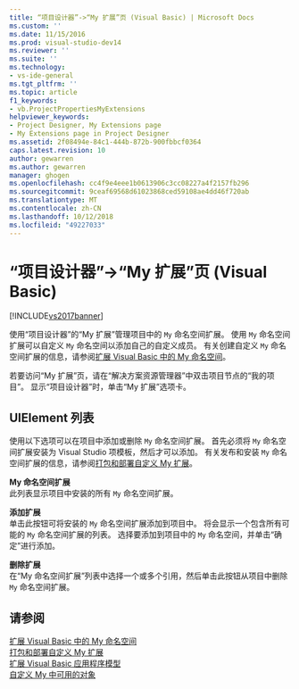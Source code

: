 ```yaml
---
title: “项目设计器”->“My 扩展”页 (Visual Basic) | Microsoft Docs
ms.custom: ''
ms.date: 11/15/2016
ms.prod: visual-studio-dev14
ms.reviewer: ''
ms.suite: ''
ms.technology:
- vs-ide-general
ms.tgt_pltfrm: ''
ms.topic: article
f1_keywords:
- vb.ProjectPropertiesMyExtensions
helpviewer_keywords:
- Project Designer, My Extensions page
- My Extensions page in Project Designer
ms.assetid: 2f08494e-84c1-444b-872b-900fbbcf0364
caps.latest.revision: 10
author: gewarren
ms.author: gewarren
manager: ghogen
ms.openlocfilehash: cc4f9e4eee1b0613906c3cc08227a4f2157fb296
ms.sourcegitcommit: 9ceaf69568d61023868ced59108ae4dd46f720ab
ms.translationtype: MT
ms.contentlocale: zh-CN
ms.lasthandoff: 10/12/2018
ms.locfileid: "49227033"
---
```

# <a name="my-extensions-page-project-designer-visual-basic"></a>“项目设计器”->“My 扩展”页 (Visual Basic)
[!INCLUDE[vs2017banner](../../includes/vs2017banner.md)]

  
使用“项目设计器”的“My 扩展”管理项目中的 `My` 命名空间扩展。 使用 `My` 命名空间扩展可以自定义 `My` 命名空间以添加自己的自定义成员。 有关创建自定义 `My` 命名空间扩展的信息，请参阅[扩展 Visual Basic 中的 My 命名空间](http://msdn.microsoft.com/library/808e8617-b01c-4135-8b21-babe87389e8e)。  
  
 若要访问“My 扩展”页，请在“解决方案资源管理器”中双击项目节点的“我的项目”。 显示“项目设计器”时，单击“My 扩展”选项卡。  
  
## <a name="uielement-list"></a>UIElement 列表  
 使用以下选项可以在项目中添加或删除 `My` 命名空间扩展。 首先必须将 `My` 命名空间扩展安装为 Visual Studio 项模板，然后才可以添加。 有关发布和安装 `My` 命名空间扩展的信息，请参阅[打包和部署自定义 My 扩展](http://msdn.microsoft.com/library/fd89c54b-0290-4c50-95a3-ff17d4487a21)。  
  
 **My 命名空间扩展**  
 此列表显示项目中安装的所有 `My` 命名空间扩展。  
  
 **添加扩展**  
 单击此按钮可将安装的 `My` 命名空间扩展添加到项目中。 将会显示一个包含所有可能的 `My` 命名空间扩展的列表。 选择要添加到项目中的 `My` 命名空间，并单击“确定”进行添加。  
  
 **删除扩展**  
 在“My 命名空间扩展”列表中选择一个或多个引用，然后单击此按钮从项目中删除 `My` 命名空间扩展。  
  
## <a name="see-also"></a>请参阅  
 [扩展 Visual Basic 中的 My 命名空间](http://msdn.microsoft.com/library/808e8617-b01c-4135-8b21-babe87389e8e)   
 [打包和部署自定义 My 扩展](http://msdn.microsoft.com/library/fd89c54b-0290-4c50-95a3-ff17d4487a21)   
 [扩展 Visual Basic 应用程序模型](http://msdn.microsoft.com/library/e91d3bed-4c27-40e3-871d-2be17467c72c)   
 [自定义 My 中可用的对象](http://msdn.microsoft.com/library/4e8279c2-ed5b-4681-8903-8a6671874000)



